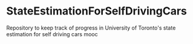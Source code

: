 # StateEstimationForSelfDrivingCars
Repository to keep track of progress in University of Toronto's state estimation for self driving cars mooc
